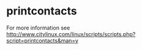 # printcontacts
For more information see http://www.citylinux.com/linux/scripts/scripts.php?script=printcontacts&man=y
